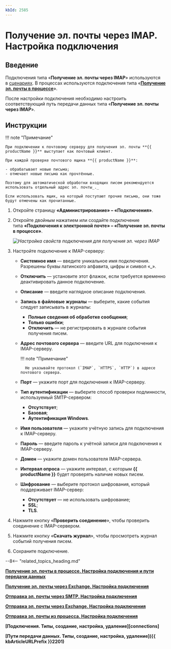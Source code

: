 ```yaml
---
kbId: 2585
---
```


# Получение эл. почты через IMAP. Настройка подключения

## Введение

Подключения типа «**Получение эл. почты через IMAP**» используются в [сценариях](scenario_configure.md). В процессах используются подключения типа «[**Получение эл. почты в процессе**](process_receiving_connection.md)».

После настройки подключения необходимо настроить соответствующий путь передачи данных типа «**Получение эл. почты через IMAP**».

## Инструкции

!!! note "Примечание"

    При подключении к почтовому серверу для получения эл. почты **{{ productName }}** выступает как почтовый клиент.

    При каждой проверке почтового ящика **{{ productName }}**:

    - обрабатывает новые письма;
    - отмечает новые письма как прочтённые.

    Поэтому для автоматической обработки входящих писем рекомендуется использовать отдельный адрес эл. почты_._

    Если использовать ящик, на который поступают прочие письма, они тоже будут отмечены как прочитанные.

1. Откройте страницу **«Администрирование» – «Подключения»**.
2. Откройте двойным нажатием или создайте подключение типа **«Подключения к электронной почте» – «Получение эл. почты в процессе»**.

    _![Настройка свойств подключения для получения эл. через IMAP](imap_receiving_connection_properties_settings.png)_

3. Настройте подключение к IMAP-серверу:
    - **Системное имя** — введите уникальное имя подключения. Разрешены буквы латинского алфавита, цифры и символ «_».
    - **Отключить** — установите этот флажок, если требуется временно деактивировать данное подключение.
    - **Описание** — введите наглядное описание подключения.
    - **Запись в файловые журналы** — выберите, какие события следует записывать в журналы:
        - **Полные сведения об обработке сообщения**;
        - **Только ошибки**;
        - **Отключить** — не регистрировать в журнале события получения писем.
    - **Адрес почтового сервера** — введите URL для подключения к IMAP-серверу.

        !!! note "Примечание"

            Не указывайте протокол (`IMAP`, `HTTPS`, `HTTP`) в адресе почтового сервера.

    - **Порт** — укажите порт для подключения к IMAP-серверу.
    - **Тип аутентификации** — выберите способ проверки подлинности, используемый SMTP-сервером:
        - **Отсутствует**;
        - **Базовая**;
        - **Аутентификация Windows**.
    - **Имя пользователя** — укажите учётную запись для подключения к IMAP-серверу.
    - **Пароль** — введите пароль к учётной записи для подключения к IMAP-серверу.
    - **Домен** — укажите домен пользователя IMAP-сервера.
    - **Интервал опроса** — укажите интервал, с которым **{{ productName }}** будет проверять наличие новых писем.
    - **Шифрование** — выберите протокол шифрования, который поддерживает IMAP-сервер:
        - **Отсутствует** — не использовать шифрование;
        - **SSL**;
        - **TLS**.
4. Нажмите кнопку «**Проверить соединение**», чтобы проверить соединение с IMAP-сервером.
5. Нажмите кнопку «**Скачать журнал**», чтобы просмотреть журнал событий получения писем.
6. Сохраните подключение.

--8<-- "related_topics_heading.md"

**[Получение эл. почты в процессе. Настройка подключения и пути передачи данных](process_receiving_connection.md)**

**[Получение эл. почты через Exchange. Настройка подключения](exchange_receiving_connection.md)**

**[Отправка эл. почты через SMTP. Настройка подключения](smtp_sending_connection.md)**

**[Отправка эл. почты через Exchange. Настройка подключения](exchange_sending_connection.md)**

**[Отправка эл. почты из процесса. Настройка подключения](process_sending_connection.md)**

**[Подключения. Типы, создание, настройка, удаление][connections]**

**[Пути передачи данных. Типы, создание, настройка, удаление]({{ kbArticleURLPrefix }}2201)**
